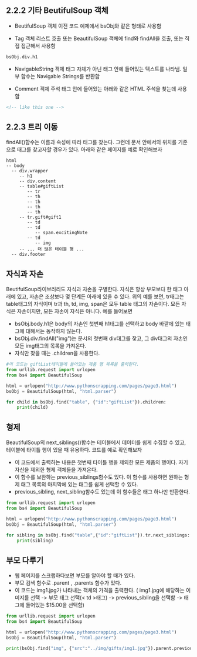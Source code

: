 
## 2.2.2 기타 BeutifulSoup 객체

- BeutifulSoup 객체
이전 코드 예제에서 bsObj와 같은 형태로 사용함

- Tag 객체
리스트 호출 또는 BeautifulSoup 객체에 find와 findAll을 호출, 또는 직접 접근해서 사용함
~~~python
bsObj.div.h1
~~~
- NavigableString 객체
태그 자체가 아닌 태그 안에 들어있는 텍스트를 나타냄. 일부 함수는 Navigable Strings를 반환함

- Comment 객체
주석 태그 안에 들어있는 아래와 같은 HTML 주석을 찾는데 사용함
~~~HTML
<!-- like this one -->
~~~


## 2.2.3 트리 이동

findAll()함수는 이름과 속성에 따라 태그를 찾는다. 그런데 문서 안에서의 위치를 기준으로 태그를 찾고자할 경우가 있다.
아래와 같은 페이지를 예로 확인해보자
~~~
html
-- body
  -- div.wrapper
     -- h1
     -- div.content
     -- table#giftList
        -- tr
        -- th
        -- th
        -- th
        -- th
     -- tr.gift#gift1
        -- td
        -- td
           -- span.excitingNote
        -- td
           -- img
     -- ... 더 많은 테이블 행 ...
  -- div.footer
~~~

## 자식과 자손
BeutifulSoup라이브러리도 자식과 자손을 구별한다.
자식은 항상 부모보다 한 태그 아래에 있고, 자손은 조상보다 몇 단계든 아래에 있을 수 있다.
위의 예를 보면, tr태그는 table태그의 자식이며 tr과 th, td, img, span은 모두 table 태그의 자손이다.
모든 자식은 자손이지만, 모든 자손이 자식은 아니다.
예를 들어보면
 - bsObj.body.h1은 body의 자손인 첫번째 h1태그를 선택하고 body 바깥에 있는 태그에 대해서는 동작하지 않는다.
 - bsObj.div.findAll("img")는 문서의 첫번째 div태그를 찾고, 그 div태그의 자손인 모든 img태그의 목록을 가져온다.
 - 자식만 찾을 때는 .children을 사용한다.



```python
#이 코드는 giftList테이블에 들어있는 제품 행 목록을 출력한다.
from urllib.request import urlopen
from bs4 import BeautifulSoup

html = urlopen("http://www.pythonscrapping.com/pages/page3.html")
bsObj = BeautifulSoup(html, "html.parser")

for child in bsObj.find("table", {"id":"giftList"}).children:
    print(child)
```

## 형제
BeautifulSoup의 next_siblings()함수는 테이블에서 데이터를 쉽게 수집할 수 있고, 테이블에 타이틀 행이 있을 때 유용하다.
코드를 예로 확인해보자
 - 이 코드에서 출력하는 내용은 첫번째 타이틀 행을 제외한 모든 제품의 행이다. 자기 자신을 제외한 형제 객체들을 가져온다.
 - 이 함수를 보완하는 previous_siblings함수도 있다. 이 함수를 사용하면 원하는 형제 태그 목록의 마지막에 있는 태그를 쉽게 선택할 수 있다.
 - previous_sibling, next_sibling함수도 있는데 이 함수들은 태그 하나만 반환한다.


```python
from urllib.request import urlopen
from bs4 import BeautifulSoup

html = urlopen("http://www.pythonscrapping.com/pages/page3.html")
bsObj = BeautifulSoup(html, "html.parser")

for sibling in bsObj.find("table",{"id":"giftList"}).tr.next_siblings:
    print(sibling)
```

## 부모 다루기
 - 웹 페이지를 스크랩하다보면 부모를 알아야 할 때가 있다.
 - 부모 검색 함수로 .parent , .parents 함수가 있다.
 - 이 코드는 img1.jpg가 나타내는 객체의 가격을 출력한다.
 ( img1.jpg에 해당하는 이미지를 선택 -> 부모 태그 선택(< td >태그) -> previous_sibling을 선택함 -> 태그에 들어있는 $15.00을 선택함)


```python
from urllib.request import urlopen
from bs4 import BeautifulSoup

html = urlopen("http://www.pythonscrapping.com/pages/page3.html")
bsObj = BeautifulSoup(html, "html.parser")

print(bsObj.find("img", {"src":"../img/gifts/img1.jpg"}).parent.previous_sibling.get_text())
```

